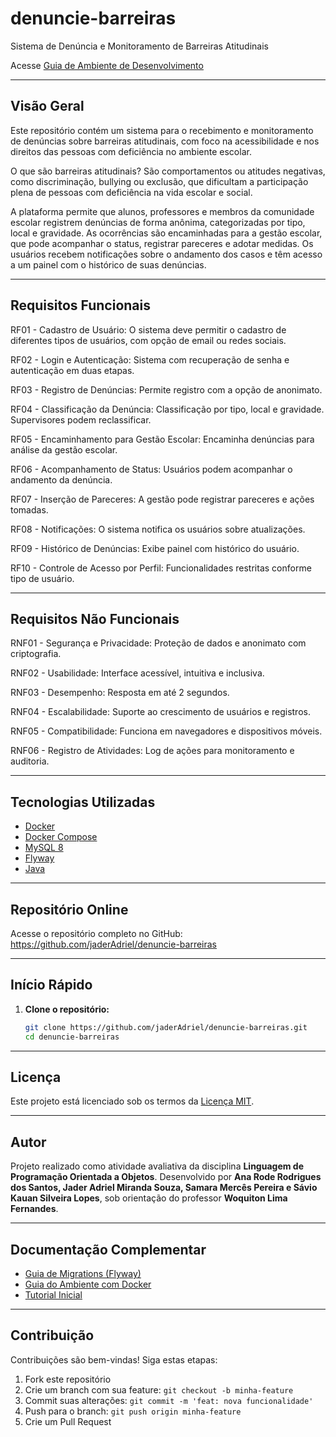 # denuncie-barreiras
Sistema de Denúncia e Monitoramento de Barreiras Atitudinais

Acesse [Guia de Ambiente de Desenvolvimento](docs/tutorial/readme.md)

---

## Visão Geral

Este repositório contém um sistema para o recebimento e monitoramento de denúncias sobre barreiras atitudinais, com foco na acessibilidade e nos direitos das pessoas com deficiência no ambiente escolar.

O que são barreiras atitudinais?
São comportamentos ou atitudes negativas, como discriminação, bullying ou exclusão, que dificultam a participação plena de pessoas com deficiência na vida escolar e social.

A plataforma permite que alunos, professores e membros da comunidade escolar registrem denúncias de forma anônima, categorizadas por tipo, local e gravidade. As ocorrências são encaminhadas para a gestão escolar, que pode acompanhar o status, registrar pareceres e adotar medidas. Os usuários recebem notificações sobre o andamento dos casos e têm acesso a um painel com o histórico de suas denúncias.

---

## Requisitos Funcionais
RF01 - Cadastro de Usuário:
O sistema deve permitir o cadastro de diferentes tipos de usuários, com opção de email ou redes sociais.

RF02 - Login e Autenticação:
Sistema com recuperação de senha e autenticação em duas etapas.

RF03 - Registro de Denúncias:
Permite registro com a opção de anonimato.

RF04 - Classificação da Denúncia:
Classificação por tipo, local e gravidade. Supervisores podem reclassificar.

RF05 - Encaminhamento para Gestão Escolar:
Encaminha denúncias para análise da gestão escolar.

RF06 - Acompanhamento de Status:
Usuários podem acompanhar o andamento da denúncia.

RF07 - Inserção de Pareceres:
A gestão pode registrar pareceres e ações tomadas.

RF08 - Notificações:
O sistema notifica os usuários sobre atualizações.

RF09 - Histórico de Denúncias:
Exibe painel com histórico do usuário.

RF10 - Controle de Acesso por Perfil:
Funcionalidades restritas conforme tipo de usuário.

---

 ## Requisitos Não Funcionais
RNF01 - Segurança e Privacidade:
Proteção de dados e anonimato com criptografia.

RNF02 - Usabilidade:
Interface acessível, intuitiva e inclusiva.

RNF03 - Desempenho:
Resposta em até 2 segundos.

RNF04 - Escalabilidade:
Suporte ao crescimento de usuários e registros.

RNF05 - Compatibilidade:
Funciona em navegadores e dispositivos móveis.

RNF06 - Registro de Atividades:
Log de ações para monitoramento e auditoria.

---

## Tecnologias Utilizadas

* [Docker](https://www.docker.com/)
* [Docker Compose](https://docs.docker.com/compose/)
* [MySQL 8](https://www.mysql.com/)
* [Flyway](https://flywaydb.org/)
* [Java](https://docs.oracle.com/en/java/javase/17/)

---

## Repositório Online
Acesse o repositório completo no GitHub:
https://github.com/jaderAdriel/denuncie-barreiras

---

## Início Rápido

1. **Clone o repositório:**

   ```bash
   git clone https://github.com/jaderAdriel/denuncie-barreiras.git
   cd denuncie-barreiras
   ```

---

## Licença

Este projeto está licenciado sob os termos da [Licença MIT](LICENSE).

---

## Autor

Projeto realizado como atividade avaliativa da disciplina **Linguagem de Programação Orientada a Objetos**. Desenvolvido por **Ana Rode Rodrigues dos Santos, Jader Adriel Miranda Souza, Samara Mercês Pereira e Sávio Kauan Silveira Lopes**, sob orientação do professor **Woquiton Lima Fernandes**.  


---

## Documentação Complementar

* [Guia de Migrations (Flyway)](docs/migrations-guide.md)
* [Guia do Ambiente com Docker](docs/docker-setup.md)
* [Tutorial Inicial](docs/tutorial/readme.md)

---

## Contribuição

Contribuições são bem-vindas! Siga estas etapas:

1. Fork este repositório
2. Crie um branch com sua feature: `git checkout -b minha-feature`
3. Commit suas alterações: `git commit -m 'feat: nova funcionalidade'`
4. Push para o branch: `git push origin minha-feature`
5. Crie um Pull Request

